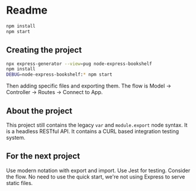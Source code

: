 # Readme

```bash
npm install
npm start
```

## Creating the project

```bash
npx express-generator --view=pug node-express-bookshelf
npm install
DEBUG=node-express-bookshelf:* npm start
```

Then adding specific files and exporting them. The flow is Model → Controller → Routes → Connect to App. 

## About the project

This project still contains the legacy `var` and `module.export` node syntax.
It is a headless RESTful API.
It contains a CURL based integration testing system.

## For the next project

Use modern notation with export and import.
Use Jest for testing.
Consider the flow.
No need to use the quick start, we're not using Express to serve static files.
